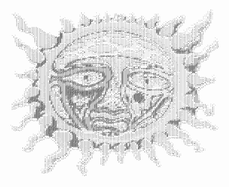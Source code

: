 <pre style="font: 4px/2px monospace;">                                                                                                                                                   
                                                                                                                                                   
                                                                                                                                                   
                                                                                                                                        :          
                                                                                                                                       .,`         
                                                  .                `                                                                  `,:.         
    .,`                                           `,`       `     `:    .:  .      .`              ..                                 `,;.         
     .`:`                                         `;,       ..`   `;.   ,:;;:;`   ``:`             .:`               .               ``:;`         
     `;`;:                                       `.,;,     ..:`  ,`;;`  ,`;+:;:`  ..;.    :       .,:,              :,`             ``,::`         
      .:,:,                         `            `.,;:,   ``,:.  .`;;. ,.`:'';;#'.`:;;`  .;`     .`,::`           `:`:,`           ```:::`         
      `;.::.                        ,.:`         .`::;:,  . :;, ,`,;;;#:`.;'+;;#'`,;;;;.:`;,`   .,:::;`        .;',`,:,`           ` .:::`         
       ;`:::`                       .:.::;       ,.::::;#+.,;;;#:,:;;';:`:;+;;++';;;;'#'`,;'`  ,;:;;:'.      ,,.,,,::;,`          .``,,:,`         
       :.:::,                       `::::,:`     ,.:;;;;##';;;'#;';;:'..''+;,;',++;;'++':;;';`:;:;:;;;.     , ,,:;::;',         ```.:,,',          
       :,::::`                      `::::::'`    ..;;;;'#',';;#:,;';;,,,,,,,,,,,:++'+:++;:;''';::;;;#:`   `:`,,::;:'@;.        .``,,:,+;.          
       ::::::.                       .,:;:;:.   `,';;;;+#:,,;;:,,,,,,,,,,,,,,,,,,,;:,,,+;;;'##;;;;;#',   `;`:::::'@@':`      ..`.::,,'+;`          
       :::::::`                      ``:;:;;;`  :,##+';#:,,,,,,,,,,,,,,,,,,,,,,,,,,,,,,:;;:,+#;;;;;#;`  ';.;':::+@@';.       `,:,::,'+',           
       `;:;:::.                      ``:;;;;:.  :.,'#+':,,,,,,,,,,,,,,,,,,,,,,,,,,,,,,,,,,,,:#;;;;;+'`.';;'':;:;@@';.      ``,::::,'+';`           
       `;;;::;:,,::::.               ,`:;;;;;,  ,,,:,,,,,,,,,,,,,::,:::,:,:,,::,,,,,,,,,,,::,++;;'+'+;;;+;:;:::'@#;.      . .:::::+++;.            
        .;;;:::::::::::.             :`;;;;;;#+;,,,,,,,,,,,,,,:,:::::::,,::::::::,,:,,,,,:,,,,;+'+;,++++::;::::;@',`     ```,,::,+++',`            
        `,'+;:::::::::::,           ,.:;;;;;'#+,,,,,,,,,:::,:::::;::::::::::::::::::::,::::,:,,,,,,:###:;;:::::;@'.     `` .::::+++':`             
         `.:;;';:::::::::,          ::+';;;;#+,,,,,,:::,:::::;;;+##++';;+#+##++'::::::::::::::,,,,,,##+;;::::::+@#,   `.` `,:,:;+'+;.              
           ``.,;+;:::::,:::        '+''#++++;,,,,,::::,:::;'+#+'';'+;;;;;;';;;'++#+;:::::,:::,,,,,,,##';;;::;;;+@:,,,,..`.,::::'++',               
              ``,';:::::::;;:`     ,##..::,,,,,:,:::::::'#+;;;:::::+:::::::+;:::;'++#+,:::::::::,,,,:#';;;;;;;'#:`..,,,,,,,,:::''+;.               
    .           `.':::::::::::;,   `##,,,,,,,,:::::::;#+';:::,:,::+,,,,,,,,,,+;:,::;'++#:::::::::,,,,++;;;;;''#+,,:,,,:,::,,:::'++;`               
     ,`          `,:::::::::;;:;;  .##,,,,,,,,:::::+#+;;:,,,,:::;'`.,,...,,,...:'';::::;'#+;::::,:,,,,';;''++++;::::,,,,::::,,:+'+:`               
     `,,          `;,::::::;:;;:;#+###,,,,,:,::;:'#';:,,,,,,:;+:.`````.+;:::;++:...;+++++;:;''::::,,,,,,:;'';;';:::::::::::::;;''+:`               
     `,',          ;,:::::::::;;;;###+,,,,,:,,:;#+;::,,,,:'+'.`.,.```;;,,,,,,,,,',....,,,::;:;'':::::,,,,,,,,';;::::,::::::,::'''+:`       `       
      ,::`         :,:::::::;;;;;;###:,,::::::+;++;;;'+';,``,'';,;,``;,,,,,,,,,,,:'``..:''++;;;;+;:::,,,,,,,,+;;:::::::::,;,;+''++,`       .`      
      .,::`        ::::::::::;;;;;###:,,::::;#;;;;:,,...`.`;:,,::+.``;:,,,,,,,,,,,:+``.'::,::+;;;;+::::,,,,,,';;::::::::,:;+''++++,        ..      
      `,;;.        `;:::::::;;;;;;@##:,:::;;+;;;++++;.`````.;'';.`````,;,,,,,,,,,,,:'``;:,,,,,,+::;+::::,,,,,';;;:::::,::'''+++#+'.       ``:`     
      `;;;;'`      `;:::::;;;;;''+#@,,,,::+''+;;:::::'`````````.,,,.````'':,,,,,,,,::``.+:,,,,,:'::;+:::,,,,,';;;;::::;,;+'++++++;.      .`,:.     
       ,;:++;;,     .;:;::;;;;;''##',::::#;#;:::,,:::;````,'++;;;:::;'.```.+':,,,::;'```.':,,,,,,+,;;'::::,,,;';;:::::::+'++###';,`    ..`.::,     
       `:++'';;:    `:;;;;;;;;''###,::::+++;,,,,,,::'```;+::,,,,,,,,,:;'.````.,;';,``````.:;,,,,,:':;;+:::,,,:';;;:;:::+++++#';:.`    `.`:,';,     
        `,;'+';:.    ,''';;;;'++#;,:,::+@;:,,,,,::+,```+:,,,,,,,,,,,,,,,;;``` `````````..``.+,,,,,:,:;;+::::,,#;;;;;;'+''++#+;.`     ``:::';,`     
         `.,;';:;,` .;,'#++++##',:,:::;#':::::::''````.::,,,,,,,,,,,,,,,,;.````````````':'.``:':,:,,::;'+::,,,++';;'#++'+++#;.      ` ,:'';.`      
           `.',:;;;;;.:###++';,,,:::::++;::::;+:```````;,,,,,,,,,,,,,,,,,:,````,;::,.``,;,;,```,'+'..,+;''::,,:#####++++##++:`     ``.:';,.        
             ,,:::,:,:'##,,,,::::::;:#;+++'+:```.''+;``.'::,,,,,,,,,,,:;''``,';,:::::;',,':;````````..;:;+;:,:,'++######+#++,`     ` :;;,`         
             `,:::::;;;'+',,,,::::::#+;:,.``````;,:,+````.'+';;;;'+++':.```+:,,,,,,,,,::'`,;.```````...':;+::,,,+######++##++:,...` ,,':`          
             `:::;;;;;;;'#:,,:::::;++;;,,```````''';``````..`..```````````',:,,,,,,,,,,,:'````````````.;:;+'::,,,:++++++++'';:,:.``,,:'.           
              ::::;:;;;;;++,::::;;;#;+:,.;++''+,.``.`````````````````````.+:::,,:,,,,,,,,:+`````'+'+;`..+:;+:::,,...,,,,''';,,,:,,::'+;.           
              ';;:;;;;;;;'+:::::;;#+#;,''::::::;.`.`.``..`.,;'+###+###+#+';##+;:::,,,,,,,,:'````;:::,;;`,';''::,,,,,,,,''';:::+'''++++;`           
              .';:;;:;;;;'+;::::;;#+;,#:,,,,,,::'..``.:+###+';;;;'';';+;;;;;;''+##+';::,,:,'````+,,,,,:'.,';':::,,,,,,,+';:::'''+++++':`           
              `';;;;;;;;''#':::;;+;::+::,,,,,,:;;:'##+'';'+++'+';:;'::;;,,:::::::;;++###+';'``..,;,,,,,:;.,';+::,,,,,,++';:::+++#+++';.            
               .+:;;;;;;;;#+:::;'';:'::,,,,,:;+@##+++''+';';;'++';;:;;,;:,,,,:,:;;;;;;'++#',.`.`.:;,,,,,:,.,+'::,,,,,,+';;:::+++++';:.             
               `,+;;;;;;;##':;:;#;;,+::,,,::+@#';;;;'';;;:;:::::'+';;:::;,,,,,:;::;;;;;;;;++++;.`.;',,,::'.,:;;::,,,,:+';;::;++++;,.`              
                `,;++;''###::;;'#;:,;,:,,:+#@+++'';;;;;;;;;;;;;;;;'+;;::;,,,,:::;,::;'++++;;;;'+'..,+:,::',';;':::,,,;+;;;:,'++++,`                
                 `.,'#####;:;;;#'+:,;:::;###+';;''+++++++++++++++';'+:;:::,,,::::;+';;;;;;;+++';;+'..'+';;;::';:::,,,:#;;:;++++#+.                 
                   `,####'::;;;#;+:,':'+;#++++#++++####@#+':::'##+++;+,::;,,:::;';+';'';';'''''++''++;.....:,:;':::,,,+'++++++#+'.                 
                    :###;::;;;+#;+:,...;######@+;:::;#####++';:,..,++';::;,,,:;;''++:,::;;''''+##++##++:...'::'';::,,,;+++#####+;.                 
                   `##;:::::;;+#++;,,.,##+:'#######+++++++++++++###+#++:,::,::;'#;..:#''#:,,,,++#+;+#++#;..::::;;::,,,,#######++;`                 
                `'',,:::::::;;+@#';,:,,,,,####++'++++++++++++++++++++#+;:::,:;;#,;+++++++'+++###+++;`.:+#,..+::;;::,,,,+++####+':`                 
                .;.,+:::::::;';#@#'+###;;#@++++++++++######++++++++++#+';::::'#:++''++'''''''''''''++;,.....,+';'::,,,,,++###++;.                  
             `,::`.'#+:::::;;;''###+++###++++++++######+######++++++++#';,;:;++++++'''''+++'+'''''''';';,;:,,:;;+:::,,,,.+#+##+:`                  
      `     ::..::;;+#:::::;;''''#@@@##++++++++##+++++'+,,:;#+@##+++++#+;,;;;#+++++'+###++++####+'''''''+#;:'+;;':,,,,,,,,,'##'.                   
      .:,..,.:';;;;''+;::::;;'''''+++++++++++#+++'+':':,,::;'+;'##++++#+;.';'#+++++##+#++''+#+++++##''''''++':+;':,,,,,,,,,+''+.                   
      `,::;++'++;;;;'+':::;;;'+'''++++++++#@+';;+'':'::+:',,:+.,##++++++''.;'#+++##+#+;''';+''+'''+++#''''''##++;:,,,,,,,,+;;;:;                   
       .:;;;;;++;;;;;++:::;;''@#+++++++###+';';';'''###:++'',.#.###++++#+:,;'#+++#+#+;;::+++;:+;;;;+''#+'''';'';:::,,,,,,+;;::::;         `        
        `,:,..:+;;;;;++:::;;;'#+##@###++';;';::;,.;:###`;;,'+,.,,##+++#+;+';'#+++#'+;:::,:;+##;'#+##++'+#+'''';;:::,,,,,:;:;:::::::::,   `,        
         ``   `,'';;'+':::;;;+#+'+++++';;;;;;:,```';##+`+;`:;:+',#++++#,++';'#++++''+:::;;;;;';;;;;::;+;;+#''';:::::,,,,;;;;:::::,,,:;::,.,`       
               `,'++##::::;;'+++##+###++'+'';`````:;+'@;+;.,`.'+##+++#+'+',;;#+++#';;;:;:;''+##,;';;:::++'+#+';;:::,,,,,';;;;:::::::;;;;:,:.       
                `,'##':::;;;'#@+''+++#####@#+;. ```;;;+';`'```+##+++#+;'++,';#+++++';;;:,`;;+##`,,,;;:,'';'++'';;::,,,,,+;;;::::::::'';;'':`       
                 `;#+,::;;;;;#+;''++++##++++##+;```,;;;;:'.`:##+'++##+'';`+;'#+++'#+';````;;;##`',,`,;:',;'+++';;:::,,,,'+;;:::::::'+'';;:.        
                 :##,,,:::;;;+;;'''++++++++'+##++, `.'++',:+##++++++#+'+`#+''#+++'+#+':````;;'#';`;``,:'';#+++;;;;:,,,,,'++;;::::;++';,.``         
                :'##:,,::;;;;;;'###++++++++++++####':,:'+###'+++++++#++,:++'+++'++''++';`` ;;;;;.:.```,:+',+;+';;::,,,,,:++++';+++'',`             
               ,`'#+#;:::;:;;;;#+++#++++#@#+++++++########+''+'+++++#++.;+''#++'##+'''#+',``;;;,;;`````:::;;++;;;::,,,,,,++++'''''',`              
              , ,;;;'':::;:;;;#++:,+#+++#@###+++++++++'+'+++'++#@#++#++,,+++#;'+;++'';'+#++:`,;:.``````,::;+#'';;::,,,,,,;##++''+':`               
             : ,:;;;;;'::;;;;;+';'`,#+++##@@@#+++++++''''+++#@#@@++#+:;,'::++''+,,+#''+'''+#+'',.``.:;;''+#+'''#;::,,,,,,,'###++':`                
             .`:;;;;;;+,:;:;;'+;:.`;#+++#@@@#@@##++++''++##@@#@@#++#',#.+',++''+..:++#+'''''''###++++++#+''++'#+;::,,,,,,,,:##+;,`                 
            .`,::;;;;;#::::;;++;'.:+#+++#@@@@@@@@@@@###@@##@@####'++,,';,',++''#..:.,.'#+';'''''''''''''''''+#'+:;:,,,,,,,+##+#,`                  
            ,`::;;;;;;#::;;;;+:;'+'+##++##@##@###@@####@@##+####+'#'.:'`',:'+''+,,....'+'#+''''''''''''+'''+++;+::,,,.,,;#+#++#,                   
            ,`:;;;:;;;#::;;;;+:;;+;:#+++##@#####+#######@##++###''#:'',',+,+#''+;,,,.'@@##;#+'''''''''''+''';'++::,,,.,:###+++#;`                  
            ,.:;:;;;;##::;;;;+;:;++;'+++#####+##++#####@+@#+####+#+,;,;,::''#'+++;:.,#@####';+#''''''+###'';;;+'::,,,,.+';;'++++.                  
           `.,:;;;;+##;:::;;;#';;+++'++++@###+'++++##++@+#++###+'#',:;..;,,:+'++@;;.+#@##@@#:,.:'###+++++'''+':;::,,,,:;;;;:+'++.                  
           .`::++#####::;;;;;#;';;';+++++@##+';+#++++'+#+#;###'++++:+':.'++:++++##',+#@##@@#;:.,+#+';'+#''+#+++::,,,,,,;;:;:;+++,                  
          .``:++####@;::::;;;#':;,;;+#+++@#++'.++++.++''+#;##++'#+,,;`.`.';++#'+##;+:#@##@##;;,;+#':;+#''###++#:,,,,,,,;;;;:'+++,                  
        `,``:;'+##@#@@'::;;;:#+;;;:,#@++'+@#+''+';';+''+++##+++#++..`.`.`,``+#''+#;+:+###@@+#.;;;+;;+#+'##+++'#::,,..,,;;;;:'+++,                  
      `,``.:;:'#@@###@#+::;:;'+;;;:,'#++++@#+'',:;:''''####+++##+++``..``.`:+++'+#;#:;##@#+#;,,:+';'+#'+##++'+#::,,,,.,;;;;::++++`                 
     .``,:::::+@@;.;';###:;;;;#;;;:;:#++++@##';++:+;+''###+++##+++'..:+`#..+''#''+;#;::'##++;,:;#;'+#''##++''+':,,,,,..;;;:::'+++':                
    ,`:;;;,;''';',`:;;;#@+:;;;#';;;;:;#+''#@###'::''@+###+++#+++:.:;#:;;:.:+';+#+++':,,,;+;';,;:#++#+'###+'''+:::,,,,..;;;:::,:;:,,,,              
    `:;;+'';;:,.;`,;;;;##@;;;;'+:;;;;:@+++#####;'''#+'##+++##:,`,;;:+;.,,#+.,+'+++++,,..::;';,;;#++#'+##++,;+::::,,,,,.,';;::::,:,,::.  `:`        
    .;'';:,..`  ;.:;;;+@@@+;;;;#;;;';;#+++'@'#@+#####:+#+++##'.;++'',,+;;+;,..++#+'+,,:,:,,;;,',@+#+'##++'''#::,,,,,,,..,';::::,:;:::;` `,.`       
    :';,``      ;.:;##@@@@+;;;;#+;;;;'+#+++#+#@@;;@+:''#+++##+++#+##+',;,,###;`'++'+,,;,:+;,;''+##''+##+'';'+,::,,,,,,'+##+;;:'#''';:;. `;.        
    ,:.`        :,;'+###@#;;:;;;+;:;:;'#++++##++@@#;:##+++++##+#####++';'+;;:,,+++++,,;,;;+';;'##+'+##+':+;#:::,,,,,+##+####@@#':..'`,,,,;.        
    ``          :,:'#@#@##:;:;:;#';:;;;+#+++##+'@@,'+@'++###+++++''+#++''++####+#++'+,.,;++@####+''#@++',:';:,,,,,:'';++++#+@@',`  ...,.,;.        
                :.:'#@##';::::::'+':++''#++++#++'#':@+''##+###++###++######++++++'+''+;.;'#;'+#++'##+++':'#:::,,,,;;;;::;+++#@;.   `,:,,,;.        
                ..:+#@@':;;:::;;:#';''''+#+++#+''#;;@+''#+'++##++++##++##+'++#+++#@''+,;;'#;'#+''+##'++''+::::,,,;;;;::::;++##,`   `:,,::'.        
              `,`,:+#@@'@#''::::;:#',;'+;++++##+++';#'+++';;;'';;;;'+#+'++##+''++'++'+,``;#+++'''#+##''+'+::,,,,,';;;;::::'++#,     .';'+;.        
             ..`.::##@@#+''';;:;:;++'':'+'@+++##+'''#''#+';;:;;;::::;;+###';;;:;;;+#'':.`'+#'''''+##++''#:::,,,,,';;;::::,:+++.     `,;;:,`        
            .`.:;;;##@##+;;;;;+:;::#+::,''#++++@+''+#''#+';''''';;::::;;;;;:;;;;:;'#'';+:+#+'''+#'#+'+'+;::,,,,,,;;;:::::,:;'',       ```          
            `,;;;;+##@#'';;;;;;#;;;;##:'''##+++##;'#++++#+++#####+';::;:;;';++';';+#'+#++#+'''#+++#+'+++::,,,,,,,,';;::::::::';`                   
           `;;;+'''''@':;;;;;;;#+:;:;@##++###+++@+'#++++###+''+'++##+''''+#+'''##+++'#++#++'+#;;+;'+++':,,,,,,,,,,+';:;:::::,;+.                   
           ,;;'';:,,,;;,;;;;;;;##';;:;#;;'';@++++#+@#+++##'+#####+'######'''+#+'+##'+#+#'''#+;;+.,,'#':::,,,,,:'+'+#;;:;:::,,,:;;``                
          ,:;';,``  ``;,:;;;;;;###:;:;;+'+';##+++#+##++++++#+++++##++'+''+##+###++#++##+''#;;':.,''+::::,,,,;#######+'''+:,::,,,,,.,:,`            
          `;';.`      ;,;;;;;;'###;:::;;@#''+#++++###+++'+#+'''''++#####++++'`,##+++##+++#;++,;:;#;:::,:,,,'#######';:,,:;'::,,::,:::::`           
         `,:',`       .::;;:;'+###'::::;;@##++#++++@#+++'++'''+;+''+++++'';,.;,:+#++#+++#;+:;++;+;;;::,,,,,+++#+###;,````.:':::::::,::::`          
          ;;;`        `,:;:++'+###'::;;;;;###+##++++##+++#++#;;,::,:,,,:,,:,,:':+#'+++'#++,;++++:;::::,,,,+;;;;+++#;`     `,;;,::,:::::::.         
   `:... ::',`         ,::+'+#@#@#;:::;;;;;;@##@+'++##+++#+#+'+'++;+;';'::;,:;';++++++++;,+;;#;;;;:::,,,,,';;;::'++;`      `.:;'''';;;';:::`       
    ,:.:::':`          ,::+'###@@@,:::;;;;;;;;##@++++##++#++#######@####;'';;+;'+#+++++;:+##+;;;:::,:,,,,,;;;:;;:'++`        `.,:,..`..:';;;`      
    .,;;'':.           ,:;'+#@#@@##++;;;;;;;;;;'##'''+@+++#+++++++####+###+'':;'+#+++#:'+';;;;;:::,,,,,,,,';;:;:,;'+;          ```     `,:;:.`     
     .,::,.            ,:;'#####@#++'+'++':;;;;';++'''++++#@####++'''+###+++''++#++'''#';;;;;;:::,,,,,,,,,+;::::::;'''                   `..`      
       ```             `:;+###@@+'';''''';#';;;;;;';''''''+'+'''+'''''++++##++##+'''+#;;;:;:::::,,,,,,:,,,';;::::::;;;'`                           
                      ``:;+##@@+,:;;;;;;;;'##;;;:;;;''''''';;+''++++###++++++++'';';'';;;:;:::,,,,,:;';;+'#';::::::::,,,`                          
                     .`.:'+##@@'`:;;;;;;;;;'##:::;:;:;;;;;;;';'+##+''#+'##++''';;;;;;;:;:::::,,,,,++;;;;;+#+;:::::::::::,`                         
                  `:,``::;+#@@@;`;;;;;;;;;;;+##:::;:::::;:;;;;''+##'##+'+##+'';;;;;;::::::,:,,,,,;+;;;;;:;+#':::::,::::::,                         
                ..`.,,:::+'''##',:::;;;;;;;;+##':::;::::::;:;;;;;';'++++''';;;;;;;;::::::,,,,,,,,#+::;:::;;#''''''';;:::::`                        
               . .::;;::+':,,:'+;;;::;;;;;;;+##+,,:::::::::::;;;;;;;;;;;;:::;::;;:::::,,,,,,,,,,,+#::::::::';,::;;;;;;,,::.                        
               .`:;:::'';,`  `.'';:::;;;;;;'+###,,::::,:,:,,,,:::::::::::::;:;::::::,:,,,,'#'':,:++::::::::;.````````.;.,,,                        
               .,;:;+';:.`     .';::;:;;;;:+##@#,+#+'''#':,,,:,,,:,,:::::::::::::::,,,,,,##;;;'':#+':::::::'`         ,`,:;`                       
               `:;;';,.`       `.';;::;:;;+######+;;;;;;++;:::,,,,,,:,,,,,:,,,,,,,;+#++:##+;;;;'+#++;:::,:;:;         .,:::;;,,`                   
              ``::';.`          `,;;:;:::+'##@#@+;;;;;;;;+#:,,,,:;;:,,,,,,,,:,,,,+++;;+###+;;;;;'#';';:::::::,        `,:,,;;,,,`                  
              ,.::',             `';;;;::++##@@@',;;;;;;:+##,,'##''++:,,:+##';''#'+;;;'#@#;:;;:;;+:.,;';:,::::`       `,;''';+.,.                  
              ..;:;.              .':;:;;++##@@@;,;;;:;;:++#:###;;;;'#,'###;;;;##'#;;;;'#+;::::;:',  .,;';,,:::`       `.,,..,.:,`                 
             .`,:;:`              `+::;::'+##@@@':;;;;;;;'##+#+';;;;'#:#++';;;;+#+#;;;;'@#+;::;:;;.   ``,;;,,:;`             ` ;,                  
           ,. ,:,',                +,::::'++''''#;;:;;;;+'+###+;;;;;'###'+;;;;;'##+;;;;'@@'';:::::.      .;,::'.             .`,:                  
           `;;::+;.                ;`,:::+'':,.,:';:;;:;''+'''+;;;;;;#+#++;;:;;+@#+';;:;#''+;'''':,`      ,.,:;.             ,,::'';               
           .,;'';,`               ,.`::::+',`   `,;:;::'''':,,;+:;;;'';;++'::;;#';;'':::':,:';'+';;`      `.:,::,            `'+':..`              
            `.,,.`               ..``::::':`     `'::::+'':`  `,;;;;':..:++':;;':...;;::;. `,;'';;;.      `:,,::::`           ,;;,.``              
                                ,,``::::;'.       .;:::'+;.    `'::;;.  `;''':;;.   .',,;`  `.:',:;.       .:,,,::;`          ```                  
                              .,``.:::::+;`       `;,,::+:`     :;:;:`   .',':':`    :`,;.    .;,:;.       `,;'+':;.                               
                            .,.`.::::::+',`        '.,:,+,`     '':',     ','';.     .`,;.     ;.:;.        `.,:;;',`                              
                           ,``,::::::'+':`         :..::',     `,;:'.     :,:',`     `,::,     ;,;:,           ``.:,`                              
                          `. ::::;;'+';,`          .`,,';.     ,::';`     :,:;.      `,::,     `;;':`             ``                               
                          :.,::;++++':.`          ,`.,:':`     ,:;',`     ;::;`       `,;,     `,';+.                                              
                          ;.,;:+++';,`           ```:;':`      ,:+;.      .:;;`        `.`      `:'++`                                             
                          ;,::;++':.`            .`;'';.       ,:;.       `,';`                  `,;;.                                             
                          ',::'+',`             .`;'+;.        ,;;`        `,,`                   `.:,`                                            
                          ;,::'+;.              ``'+;,`        .;,`         ```                    `;'`                                            
                          ;.:,'',`             ,..;':`         `..                                  .',                                            
                          :.,:+;.              `::::,                                               `..`                                           
                          ,`:;',`              `;:,,;`                                               ``                                            
                         .`:;+;.                .;,:;.                                                                                             
                        `.;:+;,                 `,:,:.                                                                                             
                       `;:;;;.`                  `;::,`                                                                                            
                        .,:.`                     .;':`                                                                                            
                        ```                       `:',                                                                                             
                                                   .,.                                                                                             
                                                    ``                                                                                             
                                                                                                                                                   
                                                                                                                                                   
                                                                                                                                                   
                                                                                                                                                   
</pre>